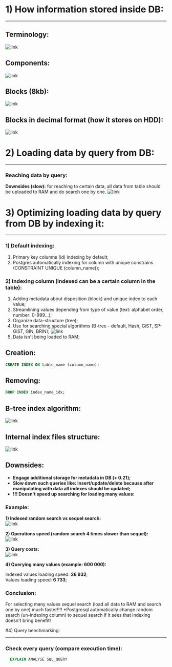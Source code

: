 # 1) How information stored inside DB:

---

## **Terminology:**  
![link](https://drive.google.com/uc?id=1r54hPU8Y-GwaD5lM7F0KO5WPLUtzsFAQ)

## **Components:**  
![link](https://drive.google.com/uc?id=1oT_02oPJaWNOkfVJqdwRop-bS9NFu529)

## **Blocks (8kb):**  
![link](https://drive.google.com/uc?id=1uXWOe5bXCudyBo1HvZdSPIgm9gmkuekM)

## **Blocks in decimal format (how it stores on HDD):**  
![link](https://drive.google.com/uc?id=1rbjRJAN5RpK1vRhMbDTS4qPTU4Gb4Lbh)


# 2) Loading data by query from DB:

---

### **Reaching data by query:**  
**Downsides (slow):** for reaching to certain data, all data from table should be uploaded to RAM and
do search one by one.
![link](https://drive.google.com/uc?id=1ukYLA2UBFZtPPrUTFIoBC2KxWdpcJxS2)


# 3) Optimizing loading data by query from DB by indexing it:

---

### **1) Default indexing:**  
  1. Primary key columns (id) indexing by default;  
  2. Postgres automatically indexing for column with unique constrains (CONSTRAINT UNIQUE (column_name));  

### **2) Indexing column (indexed can be a certain column in the table):**  
  1. Adding metadata about disposition (block) and unique index to each value;  
  2. Streamlining values depending from type of value (text: alphabet order, number: 0-999...);  
  3. Organize data-structure (tree);  
  4. Use for searching special algorithms (B-tree - default, Hash, GiST, SP-GiST, GIN, BRIN); 
  ![link](https://drive.google.com/uc?id=1_jPn1G1Lj1B3FxgMVr0vnqvGcrsB01qq)
  5. Data isn't being loaded to RAM;  

## Creation:  
```sql
CREATE INDEX ON table_name (column_name);
```

## Removing:  
```sql
DROP INDEX index_name_idx;
```
## B-tree index algorithm:  
![link](https://drive.google.com/uc?id=1K1u2-Fg3kS-b-YJ6RodFHXb9kxyg_IaM)

## Internal index files structure:  
![link](https://drive.google.com/uc?id=1cso4wPMrWiT3AK4bec0iyQjlu_M20lsr)

## Downsides:  
  - **Engage additional storage for metadata in DB (+ 0.21);**  
  - **Slow down such queries like: insert/update/delete because after manipulating with data all indexes should be updated;**  
  - **!!! Doesn't speed up searching for loading many values:**  

### Example:  
**1) Indexed random search vs sequel search:**    
![link](https://drive.google.com/uc?id=1HXh3cXg9sffjRyhjV2cr8hG3SaI7uIAu)

**2) Operations speed (random search 4 times slower than sequel):**  
![link](https://drive.google.com/uc?id=1Bco2E2vYIwhl9xqrlQ1Pg9aoxnoEGf3O)

**3) Query costs:**  
![link](https://drive.google.com/uc?id=1bxoEGYo2yjHsvpphNYnWRhBEKCO5CS4d)

**4) Querying many values (example: 600 000):**  

Indexed values loading speed: **26 932**;  
Values loading speed: **6 733**;   

### Conclusion: 
For selecting many values sequel search (load all data to RAM and search one by one)
much faster!!!! *Postgresql automatically change random search (un-indexing column)
to sequel search if it sees that indexing doesn't bring benefit!


#4) Query benchmarking:

---

### Check every query (compare execution time):
```sql
  EXPLAIN ANALYSE SQL_QUERY
```

